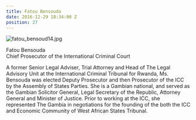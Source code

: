 ```yaml
---
title: Fatou Bensouda
date: 2016-12-29 18:34:00 Z
position: 27
---
```


![fatou_bensoud14.jpg](/uploads/fatou_bensoud14.jpg)

Fatou Bensouda <br> Chief Prosecutor of the International Criminal Court


A former Senior Legal Adviser, Trial Attorney and Head of The Legal Advisory Unit at the International Criminal Tribunal for Rwanda, Ms. Bensouda was elected Deputy Prosecutor and then Prosecutor of the ICC by the Assembly of States Parties. She is a Gambian national, and served as the Gambian Solicitor General, Legal Secretary of the Republic, Attorney General and Minister of Justice. Prior to working at the ICC, she represented The Gambia in negotiations for the founding of the both the ICC and Economic Community of West African States Tribunal.
